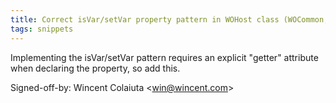 ```yaml
---
title: Correct isVar/setVar property pattern in WOHost class (WOCommon, ad1d71f)
tags: snippets
---
```


Implementing the isVar/setVar pattern requires an explicit "getter" attribute when declaring the property, so add this.

Signed-off-by: Wincent Colaiuta &lt;win@wincent.com&gt;
